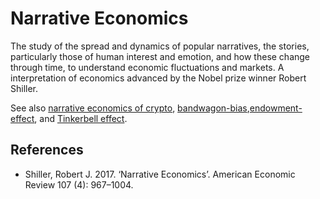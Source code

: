 # Narrative Economics
The study of the spread and dynamics of popular narratives, the stories, particularly those of human interest and emotion, and how these change through time, to understand economic fluctuations and markets. A interpretation of economics advanced by the Nobel prize winner Robert Shiller.

See also [narrative economics of crypto](../claims/is-narrative-economics.md), [bandwagon-bias](bandwagon-bias.md),[endowment-effect](endowment-effect.md), and [Tinkerbell effect](tinkerbell-effect.md).

## References
* Shiller, Robert J. 2017. ‘Narrative Economics’. American Economic Review 107 (4): 967–1004.